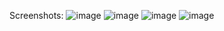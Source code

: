 Screenshots:
![image](https://user-images.githubusercontent.com/74767350/230178685-b7ce133b-5545-4e47-b6e2-6321106c9042.png)
![image](https://user-images.githubusercontent.com/74767350/230178752-70361db4-3d38-453b-91a0-1d0c9b04781c.png)
![image](https://user-images.githubusercontent.com/74767350/230178852-c5b68a2d-4315-4c70-b6c1-8279c8800167.png)
![image](https://user-images.githubusercontent.com/74767350/230178948-ff774ec6-8fae-4b8f-b894-d260d5042aff.png)
